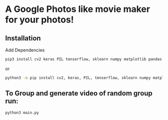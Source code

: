 # A Google Photos like movie maker for your photos!

## Installation

Add Dependencies

```bash
pip3 install cv2 keras PIL tenserflow, sklearn numpy matplotlib pandas autopeg8 opencv-python
```

or

```bash
python3 -m pip install cv2, keras, PIL, tenserflow, sklearn numpy matplotlib pandas autopeg8 opencv-python
```

## To Group and generate video of random group run:

```bash
python3 main.py
```
